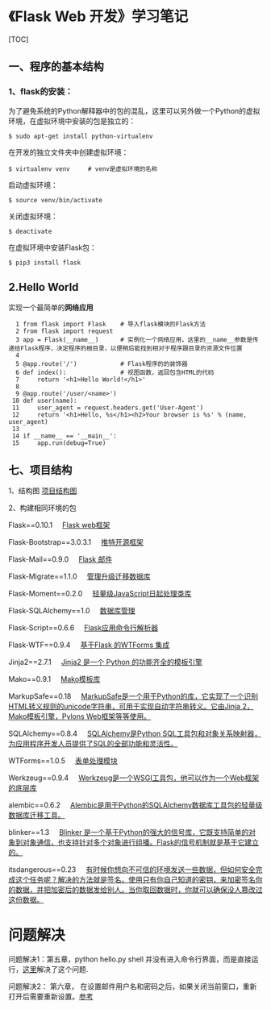 # 《Flask Web 开发》学习笔记

[TOC]

## 一、程序的基本结构

### 1、flask的安装：

为了避免系统的Python解释器中的包的混乱，这里可以另外做一个Python的虚拟环境，在虚拟环境中安装的包是独立的：

```
$ sudo apt-get install python-virtualenv
```

在开发的独立文件夹中创建虚拟环境：

```
$ virtualenv venv     # venv是虚拟环境的名称
```

启动虚拟环境：

```
$ source venv/bin/activate
```

关闭虚拟环境：

```
$ deactivate
```

在虚拟环境中安装Flask包：

```
$ pip3 install flask
```


## 2.Hello World

实现一个最简单的**网络应用**

```
  1 from flask import Flask    # 导入flask模块的Flask方法
  2 from flask import request
  3 app = Flask(__name__)      # 实例化一个网络应用，这里的__name__参数是传递给Flask程序，决定程序的根目录，以便稍后能找到相对于程序跟目录的资源文件位置
  4 
  5 @app.route('/')            # Flask程序的的装饰器
  6 def index():               # 视图函数，返回包含HTML的代码
  7     return '<h1>Hello World!</h1>'
  8 
  9 @app.route('/user/<name>')
 10 def user(name):
 11     user_agent = request.headers.get('User-Agent')
 12     return '<h1>Hello, %s</h1><h2>Your browser is %s' % (name, user_agent)
 13 
 14 if __name__ == '__main__':
 15     app.run(debug=True)                                                                                                         
```

## 七、项目结构
1、结构图
[项目结构图](http://ww1.sinaimg.cn/large/bd31b54fgy1fh9gmmd1jxj20pf0pdmy1.jpg)

2、构建相同环境的包

Flask==0.10.1     [Flask web框架](http://docs.jinkan.org/docs/flask/)

Flask-Bootstrap==3.0.3.1     [推特开源框架](http://flask-bootstrap-zh.readthedocs.io/zh/latest/)

Flask-Mail==0.9.0     [Flask 邮件](https://pythonhosted.org/Flask-Mail/)

Flask-Migrate==1.1.0     [管理升级迁移数据库](https://www.google.com.hk/search?q=Flask-Migrate&rlz=1C1CHZL_zh-cnUS713US713&oq=Flask-Migrate&aqs=chrome..69i57&sourceid=chrome&ie=UTF-8&gws_rd=cr,ssl)

Flask-Moment==0.2.0     [轻量级JavaScript日起处理类库](https://github.com/miguelgrinberg/Flask-Moment)

Flask-SQLAlchemy==1.0     [数据库管理](http://www.pythondoc.com/flask-sqlalchemy/quickstart.html)

Flask-Script==0.6.6     [Flask应用命令行解析器](https://github.com/nummy/flask-script-cn)

Flask-WTF==0.9.4     [基于Flask 的WTForms 集成](http://docs.jinkan.org/docs/flask-wtf/)

Jinja2==2.7.1     [Jinja2 是一个 Python 的功能齐全的模板引擎](http://docs.jinkan.org/docs/jinja2/)

Mako==0.9.1     [Mako模板库](http://www.makotemplates.org/)

MarkupSafe==0.18     [MarkupSafe是一个用于Python的库，它实现了一个识别HTML转义规则的unicode字符串，可用于实现自动字符串转义。它由Jinja 2，Mako模板引擎，Pylons Web框架等等使用。](http://www.pocoo.org/projects/markupsafe/)

SQLAlchemy==0.8.4     [SQLAlchemy是Python SQL工具包和对象关系映射器，为应用程序开发人员提供了SQL的全部功能和灵活性。](https://www.sqlalchemy.org/)

WTForms==1.0.5     [表单处理模块](http://docs.jinkan.org/docs/flask/patterns/wtforms.html)

Werkzeug==0.9.4     [Werkzeug是一个WSGI工具包，他可以作为一个Web框架的底层库](http://werkzeug-docs-cn.readthedocs.io/zh_CN/latest/)

alembic==0.6.2     [Alembic是用于Python的SQLAlchemy数据库工具包的轻量级数据库迁移工具。](http://alembic.zzzcomputing.com/en/latest/)

blinker==1.3     [Blinker 是一个基于Python的强大的信号库，它既支持简单的对象到对象通信，也支持针对多个对象进行组播。Flask的信号机制就是基于它建立的。](http://python.jobbole.com/85554/)

itsdangerous==0.23     [有时候你想向不可信的环境发送一些数据，但如何安全完成这个任务呢？解决的方法就是签名。使用只有你自己知道的密钥，来加密签名你的数据，并把加密后的数据发给别人。当你取回数据时，你就可以确保没人篡改过这份数据。](http://itsdangerous.readthedocs.io/en/latest/)


# 问题解决 

问题解决1：第五章，python hello.py shell 并没有进入命令行界面，而是直接运行，[这里](http://cocode.cc/t/python-flask-app-py-shell-command-lile/5846)解决了这个问题.

问题解决2： 第六章， 在设置邮件用户名和密码之后，如果关闭当前窗口，重新打开后需要重新设置。[参考](http://cocode.cc/t/flask-web-python-shell-errno-10060/3508/23)



